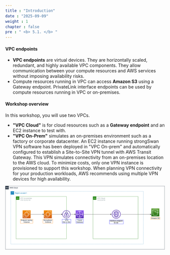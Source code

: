 ```yaml
---
title : "Introduction"
date : "2025-09-09"
weight : 1
chapter : false
pre : " <b> 5.1. </b> "
---
```


#### VPC endpoints

- **VPC endpoints** are virtual devices. They are horizontally scaled, redundant, and highly available VPC components. They allow communication between your compute resources and AWS services without imposing availability risks.
- Compute resources running in VPC can access **Amazon S3** using a Gateway endpoint. PrivateLink interface endpoints can be used by compute resources running in VPC or on-premises.

#### Workshop overview

In this workshop, you will use two VPCs.

- **"VPC Cloud"** is for cloud resources such as a **Gateway endpoint** and an EC2 instance to test with.
- **"VPC On-Prem"** simulates an on-premises environment such as a factory or corporate datacenter. An EC2 instance running strongSwan VPN software has been deployed in "VPC On-prem" and automatically configured to establish a Site-to-Site VPN tunnel with AWS Transit Gateway. This VPN simulates connectivity from an on-premises location to the AWS cloud. To minimize costs, only one VPN instance is provisioned to support this workshop. When planning VPN connectivity for your production workloads, AWS recommends using multiple VPN devices for high availability.

![overview](/images/5-Workshop/5.1-Workshop-overview/diagram1.png)
